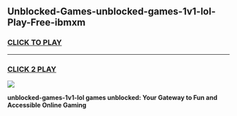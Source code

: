 
## Unblocked-Games-unblocked-games-1v1-lol-Play-Free-ibmxm
<h3>
<a href="https://premium76.site?title=unblocked-games-1v1-lol&ref=21A">CLICK TO PLAY</a></h3>
<hr>

<h3>
<a href="https://premium76.site?title=unblocked-games-1v1-lol&ref=21A">CLICK 2 PLAY</a>
  
</h3>

<a href="https://premium76.site?title=unblocked-games-1v1-lol&ref=21A"><img src="https://clearcache.store/games.png"></a>


**unblocked-games-1v1-lol games unblocked: Your Gateway to Fun and Accessible Online Gaming**
